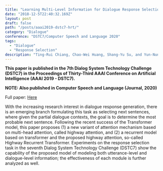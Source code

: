 ```yaml
---
title: "Learning Multi-Level Information for Dialogue Response Selection by Highway Recurrent Transformer"
date: "2018-12-5T22:40:32.169Z"
layout: post
draft: false
path: "/posts/aaai2019-dstc7-hrt/"
category: "Dialogue"
conference: "DSTC7/Computer Speech and Language 2020"
tags:
  - "Dialogue"
  - "Response Selection"
description: "Ting-Rui Chiang, Chao-Wei Huang, Shang-Yu Su, and Yun-Nung Chen"
---
```


<b>This paper is published in the 7th Dialog System Technology Challenge (DSTC7) in the Proceedings of Thirty-Third AAAI Conference on Artificial Intelligence (AAAI 2019 - DSTC7).</b>

<b>NOTE: Also published in Computer Speech and Language (Journal, 2020)</b>

Full paper:
<a href="./AAAI_2019___DSTC_Track_1_2.pdf" target="_blank">Here</a>


With the increasing research interest in dialogue response generation, there is an emerging branch formulating this task as selecting next sentences, where given the partial dialogue contexts, the goal is to determine the most probable next sentence.
Following the recent success of the Transformer model, this paper proposes (1) a new variant of attention mechanism based on multi-head attention, called highway attention, and (2) a recurrent model based on transformer and the proposed highway attention, so-called Highway Recurrent Transformer.
Experiments on the response selection task in the seventh Dialog System Technology Challenge (DSTC7) show the capability of the proposed model of modeling both utterance-level and dialogue-level information; the effectiveness of each module is further analyzed as well.